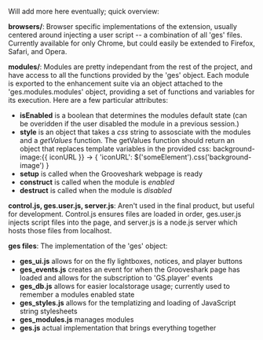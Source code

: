 Will add more here eventually; quick overview:

**browsers/**: Browser specific implementations of the extension, usually centered around injecting a user script -- a combination of all 'ges' files. Currently available for only Chrome, but could easily be extended to Firefox, Safari, and Opera.

**modules/**: Modules are pretty independant from the rest of the project, and have access to all the functions provided by the 'ges' object. Each module is exported to the enhancement suite via an object attached to the 'ges.modules.modules' object, providing a set of functions and variables for its execution. Here are a few particular attributes:

- **isEnabled** is a boolean that determines the modules default state (can be overidden if the user disabled the module in a previous session.)
- **style** is an object that takes a *css* string to assosciate with the modules and a *getValues* function. The getValues function should return an object that replaces template variables in the provided css: background-image:{{ iconURL }} -> { 'iconURL': $('someElement').css('background-image') }
- **setup** is called when the Grooveshark webpage is ready
- **construct** is called when the module is *enabled*
- **destruct** is called when the module is *disabled*

**control.js, ges.user.js, server.js**: Aren't used in the final product, but useful for development. Control.js ensures files are loaded in order, ges.user.js injects script files into the page, and server.js is a node.js server which hosts those files from localhost.

**ges files**: The implementation of the 'ges' object:

- **ges_ui.js** allows for on the fly lightboxes, notices, and player buttons
- **ges_events.js** creates an event for when the Grooveshark page has loaded and allows for the subscription to 'GS.player' events
- **ges_db.js** allows for easier localstorage usage; currently used to remember a modules enabled state
- **ges_styles.js** allows for the templatizing and loading of JavaScript string stylesheets
- **ges_modules.js** manages modules 
- **ges.js** actual implementation that brings everything together

        
